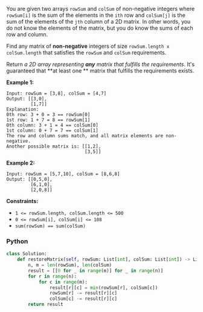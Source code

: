 You are given two arrays  `rowSum`  and  `colSum`  of non-negative integers where  `rowSum[i]`  is the sum of the
elements in the  `ith`  row and  `colSum[j]`  is the sum of the elements of the  `jth`  column of a 2D matrix. In other
words, you do not know the elements of the matrix, but you do know the sums of each row and column.

Find any matrix of  **non-negative**  integers of size  `rowSum.length x colSum.length`  that satisfies the  `rowSum`
and  `colSum`  requirements.

Return  _a 2D array representing  **any**  matrix that fulfills the requirements_. It's guaranteed that  **at least one
** matrix that fulfills the requirements exists.

**Example 1:**

```
Input: rowSum = [3,8], colSum = [4,7]
Output: [[3,0],
         [1,7]]
Explanation: 
0th row: 3 + 0 = 3 == rowSum[0]
1st row: 1 + 7 = 8 == rowSum[1]
0th column: 3 + 1 = 4 == colSum[0]
1st column: 0 + 7 = 7 == colSum[1]
The row and column sums match, and all matrix elements are non-negative.
Another possible matrix is: [[1,2],
                             [3,5]]
```

**Example 2:**

```
Input: rowSum = [5,7,10], colSum = [8,6,8]
Output: [[0,5,0],
         [6,1,0],
         [2,0,8]]
```

**Constraints:**

- `1 <= rowSum.length, colSum.length <= 500`
- `0 <= rowSum[i], colSum[i] <= 108`
- `sum(rowSum) == sum(colSum)`

### Python

```python
class Solution:
    def restoreMatrix(self, rowSum: List[int], colSum: List[int]) -> List[List[int]]:
        n, m = len(rowSum), len(colSum)
        result = [[0 for _ in range(m)] for _ in range(n)]
        for r in range(n):
            for c in range(m):
                result[r][c] = min(rowSum[r], colSum[c])
                rowSum[r] -= result[r][c]
                colSum[c] -= result[r][c]
        return result
```